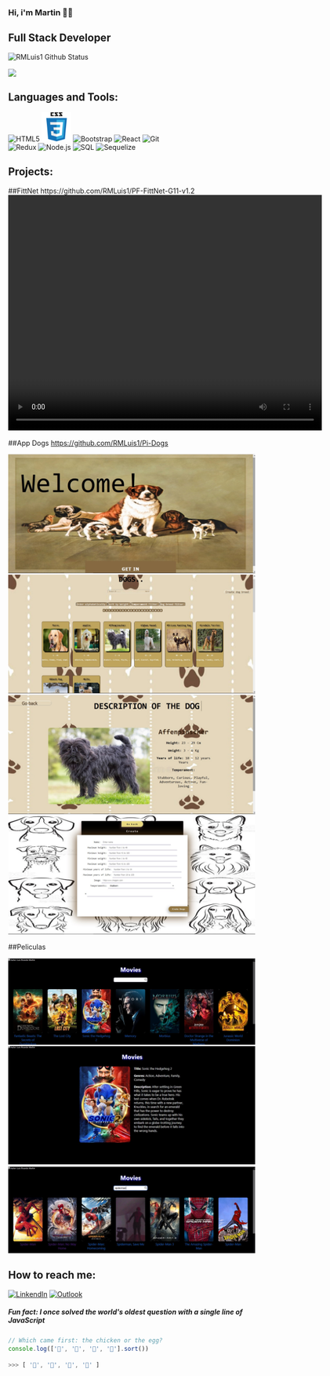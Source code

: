 ### Hi, i'm Martin :man_technologist:

<h2 dir="auto" aling="center" >Full Stack Developer  </h2>
<!--
![RMLuis1 Github Stats](https://github-readme-stats.vercel.app/api?username=RMLuis1&show_icons=true_color=fff&icon_color=79ff97&text_color=9f9f9f&bg_color=151515)
-->

![RMLuis1 Github Status](https://github-readme-stats.vercel.app/api?username=RMLuis1&show_icons=true&title_color=3793c4&icon_color=ffbb00&text_color=ffffff&bg_color=000000)

<a href="">
      <img align="center" src="https://github-readme-stats.vercel.app/api/top-langs/?username=RMLuis1&theme=react&line_height=40&hide=css"/>
    </a>

<br />
<h2>Languages and Tools: </h2>
<p> 
<img src="https://camo.githubusercontent.com/ac7ca48827aef70b332b0520d213fe6f4468b2db7d37d98d4287f215a4382ba9/68747470733a2f2f7777772e766563746f726c6f676f2e7a6f6e652f6c6f676f732f77335f68746d6c352f77335f68746d6c352d617232312e737667" alt="HTML5" /> <img src="https://raw.githubusercontent.com/github/explore/6c6508f34230f0ac0d49e847a326429eefbfc030/topics/css/css.png" alt="Css3" whidth="15%" height="60px" />
<img src="https://camo.githubusercontent.com/dc657800d770f9f6a3be2c87d262cfd75f86ab2988a74861792f336658fffac6/68747470733a2f2f7777772e766563746f726c6f676f2e7a6f6e652f6c6f676f732f676574626f6f7473747261702f676574626f6f7473747261702d617232312e737667" alt="Bootstrap" whidth="15%" height="50px" />
<img src="https://camo.githubusercontent.com/ce5c1c07234a7e3a5224a86cad5c946f62b7ec77559986f7d1d32cc7a2f8c32c/68747470733a2f2f7777772e766563746f726c6f676f2e7a6f6e652f6c6f676f732f72656163746a732f72656163746a732d617232312e737667" alt="React" whidth="15%" height="50px" />
    <img src="https://git-scm.com/images/logos/downloads/Git-Logo-2Color.png" alt="Git" whidth="15%" height="50px" />
  <br />
<img  src="https://camo.githubusercontent.com/7b7f04b16cc2d2d4a32985710e4d640985337a32bbb1e60cdacede2c8a4ae57b/68747470733a2f2f63646e2e776f726c64766563746f726c6f676f2e636f6d2f6c6f676f732f72656475782e737667" alt="Redux" whidth="15%" height="50px"/>
<img src="https://camo.githubusercontent.com/7272fbb96da1c2b30e16ba3608d1cf66ba8a30c5f8aa92e288b068b340f38ac7/68747470733a2f2f7777772e766563746f726c6f676f2e7a6f6e652f6c6f676f732f6e6f64656a732f6e6f64656a732d617232312e737667" alt="Node.js" whidth="15%" height="50px"  />               
<img src="https://camo.githubusercontent.com/133551795a35cb11f3936e70bad160a9cef8d7c38638f6e1c66367476f73ccfc/68747470733a2f2f7777772e766563746f726c6f676f2e7a6f6e652f6c6f676f732f706f737467726573716c2f706f737467726573716c2d617232312e737667" alt="SQL"
 whidth="15%" height="50px"  >          
 <img src="https://camo.githubusercontent.com/0ba1a9807c4ce4e06aa55f5931532925f1ba15dc0f579e4440a96d0bd4b2bcf7/68747470733a2f2f7777772e766563746f726c6f676f2e7a6f6e652f6c6f676f732f73657175656c697a656a732f73657175656c697a656a732d617232312e737667" alt="Sequelize" whidth="15%" height="50px">
  
</p>
<h2>Projects: </h2>
##FittNet  
https://github.com/RMLuis1/PF-FittNet-G11-v1.2
<video src="https://www.youtube.com/watch?v=WuddyUaBPEA" width="640" height="480" autoplay="true" loop="true"></video>

##App Dogs
https://github.com/RMLuis1/Pi-Dogs

![landin](/image/landing.jpeg)
![home](/image/home.jpeg)
![detalle](/image/detalle.jpeg)
![form](/image/form.jpeg)

##Peliculas

![home](/image/homepel.jpeg)
![detalle](/image/detallpel.jpeg)
![form](/image/searchpel.jpeg)




<h2>  How to reach me: </h2>
<a href="https://www.linkedin.com/in/ricardo-martin-luis07/" ><img src="https://cdn-icons-png.flaticon.com/512/174/174857.png" alt="LinkendIn" whidth="15%" height="50px" /></a>
<a href="mailto:ricardoluis_07@hotmail.com" ><img src="https://avatars.githubusercontent.com/u/1497656?s=280&v=4" alt="Outlook" whidth="15%" height="50px" /></a>



##### Fun fact: I once solved the world's oldest question with a single line of JavaScript
<!-- wi*quL3fcV -->

```javascript
// Which came first: the chicken or the egg?
console.log(['🥚', '🐣', '🐥', '🐔'].sort())

>>> [ '🐔', '🐣', '🐥', '🥚' ]
```


<!--
**RMLuis1/RMLuis1** is a ✨ _special_ ✨ repository because its `README.md` (this file) appears on your GitHub profile.

Here are some ideas to get you started:

- 🔭 I’m currently working on ...
- 🌱 I’m currently learning ...
- 👯 I’m looking to collaborate on ...
- 🤔 I’m looking for help with ...
- 💬 Ask me about ...
- 📫 How to reach me: ...
- 😄 Pronouns: ...
- ⚡ Fun fact: ...
-->
